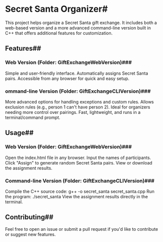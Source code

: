 # Secret Santa Organizer#
This project helps organize a Secret Santa gift exchange. It includes both a web-based version and a more advanced command-line version built in C++ that offers additional features for customization.

## Features##
### Web Version (Folder: GiftExchangeWebVersion)###
Simple and user-friendly interface.
Automatically assigns Secret Santa pairs.
Accessible from any browser for quick and easy setup.
### ommand-line Version (Folder: GiftExchangeCLIVersion)###
More advanced options for handling exceptions and custom rules.
Allows exclusion rules (e.g., person 1 can't have person 2).
Ideal for organizers needing more control over pairings.
Fast, lightweight, and runs in a terminal/command prompt.

## Usage##
### Web Version (Folder: GiftExchangeWebVersion)###
Open the index.html file in any browser.
Input the names of participants.
Click "Assign" to generate random Secret Santa pairs.
View or download the assignment results.
### Command-line Version (Folder: GiftExchangeCLIVersion)###
Compile the C++ source code:
g++ -o secret_santa secret_santa.cpp
Run the program:
./secret_santa
View the assignment results directly in the terminal.


## Contributing##
Feel free to open an issue or submit a pull request if you'd like to contribute or suggest new features.


